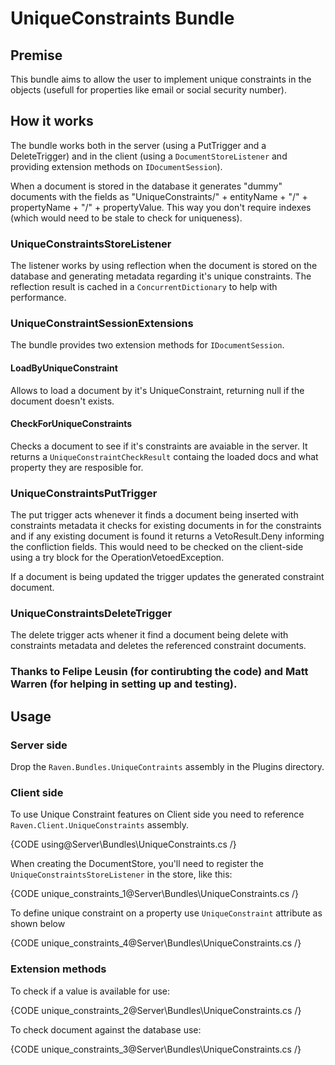 # UniqueConstraints Bundle

## Premise

This bundle aims to allow the user to implement unique constraints in the objects (usefull for properties like email or social security number).

## How it works

The bundle works both in the server (using a PutTrigger and a DeleteTrigger) and in the client (using a `DocumentStoreListener` and providing extension methods on `IDocumentSession`).

When a document is stored in the database it generates "dummy" documents with the fields as "UniqueConstraints/" + entityName + "/" + propertyName + "/" + propertyValue. This way you don't require indexes (which would need to be stale to check for uniqueness).

### UniqueConstraintsStoreListener

The listener works by using reflection when the document is stored on the database and generating metadata regarding it's unique constraints. The reflection result is cached in a `ConcurrentDictionary` to help with performance.

### UniqueConstraintSessionExtensions

The bundle provides two extension methods for `IDocumentSession`.

#### LoadByUniqueConstraint

Allows to load a document by it's UniqueConstraint, returning null if the document doesn't exists.

#### CheckForUniqueConstraints

Checks a document to see if it's constraints are avaiable in the server. It returns a `UniqueConstraintCheckResult` containg the loaded docs and what property they are resposible for.


### UniqueConstraintsPutTrigger

The put trigger acts whenever it finds a document being inserted with constraints metadata it checks for existing documents in for the constraints and if any existing document is found it returns a VetoResult.Deny informing the confliction fields. This would need to be checked on the client-side using a try block for the OperationVetoedException.

If a document is being updated the trigger updates the generated constraint document.

### UniqueConstraintsDeleteTrigger

The delete trigger acts whener it find a document being delete with constraints metadata and deletes the referenced constraint documents.

### Thanks to Felipe Leusin (for contirubting the code) and Matt Warren (for helping in setting up and testing).


## Usage

### Server side

Drop the `Raven.Bundles.UniqueContraints` assembly in the Plugins directory.

### Client side

To use Unique Constraint features on Client side you need to reference `Raven.Client.UniqueConstraints` assembly.

{CODE using@Server\Bundles\UniqueConstraints.cs /}

When creating the DocumentStore, you'll need to register the `UniqueConstraintsStoreListener` in the store, like this:

{CODE unique_constraints_1@Server\Bundles\UniqueConstraints.cs /}

To define unique constraint on a property use `UniqueConstraint` attribute as shown below

{CODE unique_constraints_4@Server\Bundles\UniqueConstraints.cs /}

### Extension methods

To check if a value is available for use:

{CODE unique_constraints_2@Server\Bundles\UniqueConstraints.cs /}

To check document against the database use:

{CODE unique_constraints_3@Server\Bundles\UniqueConstraints.cs /}
